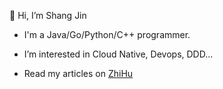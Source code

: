 👋 Hi, I’m Shang Jin

* I'm a Java/Go/Python/C++ programmer.

* I’m interested in Cloud Native, Devops, DDD...

* Read my articles on [ZhiHu](https://www.zhihu.com/people/yun-jia-gou-song-wen/posts)

<!---
shangjin92/shangjin92 is a ✨ special ✨ repository because its `README.md` (this file) appears on your GitHub profile.
You can click the Preview link to take a look at your changes.
--->
